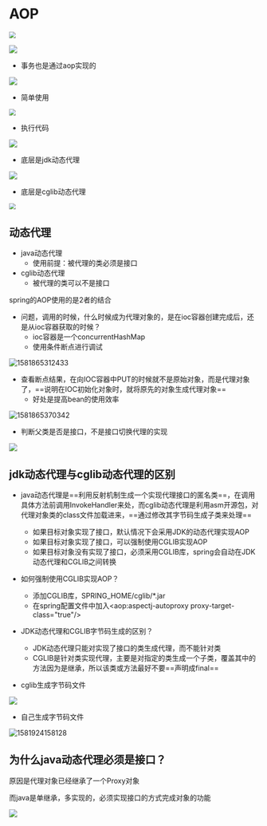 # AOP

<img src="img/x65.png" style="zoom:80%;" /> 

![](img/x64.png) 

- 事务也是通过aop实现的

![](img/x66.png) 

- 简单使用

<img src="img/x67.png" style="zoom:80%;" /> 

- 执行代码

![](img/x68.png)

- 底层是jdk动态代理

![](img/x69.png)

- 底层是cglib动态代理

<img src="img/x70.png" style="zoom:80%;" /> 



## 动态代理

- java动态代理
  - 使用前提：被代理的类必须是接口
- cglib动态代理
  - 被代理的类可以不是接口

spring的AOP使用的是2者的结合

- 问题，调用的时候，什么时候成为代理对象的，是在ioc容器创建完成后，还是从ioc容器获取的时候？
  - ioc容器是一个concurrentHashMap
  - 使用条件断点进行调试

![1581865312433](img/x71.png)

- 查看断点结果，在向IOC容器中PUT的时候就不是原始对象，而是代理对象了，==说明在IOC初始化对象时，就将原先的对象生成代理对象==
  - 好处是提高bean的使用效率

![1581865370342](img/x72.png)

- 判断父类是否是接口，不是接口切换代理的实现

![](img/x73.png) 



## jdk动态代理与cglib动态代理的区别

- java动态代理是==利用反射机制生成一个实现代理接口的匿名类==，在调用具体方法前调用InvokeHandler来处，而cglib动态代理是利用asm开源包，对代理对象类的class文件加载进来，==通过修改其字节码生成子类来处理==
  - 如果目标对象实现了接口，默认情况下会采用JDK的动态代理实现AOP
  - 如果目标对象实现了接口，可以强制使用CGLIB实现AOP 
  - 如果目标对象没有实现了接口，必须采用CGLIB库，spring会自动在JDK动态代理和CGLIB之间转换
- 如何强制使用CGLIB实现AOP？
  - 添加CGLIB库，SPRING_HOME/cglib/*.jar
  - 在spring配置文件中加入<aop:aspectj-autoproxy proxy-target-class="true"/>
- JDK动态代理和CGLIB字节码生成的区别？
  - JDK动态代理只能对实现了接口的类生成代理，而不能针对类
  - CGLIB是针对类实现代理，主要是对指定的类生成一个子类，覆盖其中的方法因为是继承，所以该类或方法最好不要==声明成final==



- cglib生成字节码文件

![](img/x74.png)

- 自己生成字节码文件

![1581924158128](img/x75.png)



## 为什么java动态代理必须是接口？

原因是代理对象已经继承了一个Proxy对象

而java是单继承，多实现的，必须实现接口的方式完成对象的功能

![](img/x76.png) 

